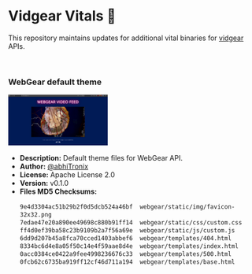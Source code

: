 # Vidgear Vitals :rotating_light:
This repository maintains updates for additional vital binaries for [vidgear]() APIs.

&nbsp;

### WebGear default theme

<img src="assets/webgear.png" width="40%"/>

* **Description:** Default theme files for WebGear API.
* **Author:** [@abhiTronix](https://github.com/abhiTronix)
* **License:** Apache License 2.0
* **Version:** v0.1.0
* **Files MD5 Checksums:**
	```shell
	9e4d3304ac51b29b2f0d5dcb524a46bf  webgear/static/img/favicon-32x32.png
	7edae47e20a890ee49698c880b91ff14  webgear/static/css/custom.css
	ff4d0ef39ba58c23b9109b2a7f56a69e  webgear/static/js/custom.js
	6dd9d207b45a8fca70cced1403abbef6  webgear/templates/404.html
	8334bc6d4e8a05f50c14e4f59aae8d4e  webgear/templates/index.html
	0acc0384ce0422a9fee4998236676c33  webgear/templates/500.html
	0fcb62c6735ba919ff12cf46d711a194  webgear/templates/base.html
	```